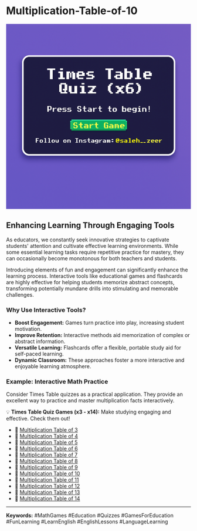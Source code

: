 # Multiplication-Table-of-10
![Game Screenshot](game-image.png "Screenshot from the game")
## Enhancing Learning Through Engaging Tools

As educators, we constantly seek innovative strategies to captivate students' attention and cultivate effective learning environments. While some essential learning tasks require repetitive practice for mastery, they can occasionally become monotonous for both teachers and students.

Introducing elements of fun and engagement can significantly enhance the learning process. Interactive tools like educational games and flashcards are highly effective for helping students memorize abstract concepts, transforming potentially mundane drills into stimulating and memorable challenges.

### Why Use Interactive Tools?

* **Boost Engagement:** Games turn practice into play, increasing student motivation.
* **Improve Retention:** Interactive methods aid memorization of complex or abstract information.
* **Versatile Learning:** Flashcards offer a flexible, portable study aid for self-paced learning.
* **Dynamic Classroom:** These approaches foster a more interactive and enjoyable learning atmosphere.

### Example: Interactive Math Practice

Consider Times Table quizzes as a practical application. They provide an excellent way to practice and master multiplication facts interactively.

💡 **Times Table Quiz Games (x3 - x14):** Make studying engaging and effective. Check them out!

* 🎰 [Multiplication Table of 3](https://lnkd.in/d5WFitgn)
* 🎰 [Multiplication Table of 4](https://lnkd.in/dGmJpWfx)
* 🎰 [Multiplication Table of 5](https://lnkd.in/dbiGqy2Z)
* 🎰 [Multiplication Table of 6](https://lnkd.in/dMY4kBAz)
* 🎰 [Multiplication Table of 7](https://lnkd.in/dg_SNCB4)
* 🎰 [Multiplication Table of 8](https://lnkd.in/dDSuAra2)
* 🎰 [Multiplication Table of 9](https://lnkd.in/djfHsGsT)
* 🎰 [Multiplication Table of 10](https://lnkd.in/dDYWzHRg)
* 🎰 [Multiplication Table of 11](https://lnkd.in/dVfyg8ZF)
* 🎰 [Multiplication Table of 12](https://lnkd.in/dWaCUv8i)
* 🎰 [Multiplication Table of 13](https://lnkd.in/d8vgutPb)
* 🎰 [Multiplication Table of 14](https://lnkd.in/dFqYrfC6)

---

**Keywords:** #MathGames #Education #Quizzes #GamesForEducation #FunLearning #LearnEnglish #EnglishLessons #LanguageLearning
